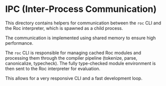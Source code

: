 # IPC (Inter-Process Communication)

This directory contains helpers for communication between the `roc` CLI and the Roc interpreter, which is spawned as a child process.

The communication is implemented using shared memory to ensure high performance.

The `roc` CLI is responsible for managing cached Roc modules and processing them through the compiler pipeline (tokenize, parse, canonicalize, typecheck). The fully type-checked module environment is then sent to the Roc interpreter for evaluation.

This allows for a very responsive CLI and a fast development loop.
